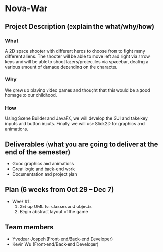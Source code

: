 # **Nova-War** 
## Project Description (explain the what/why/how)
### What
A 2D space shooter with different heros to choose from to fight many different aliens. The shooter will be able to move left and right via arrow keys and will be able to shoot lazers/projectiles via spacebar, dealing a various amount of damage depending on the character.
### Why
We grew up playing video games and thought that this would be a good homage to our childhood.
### How
Using Scene Builder and JavaFX, we will develop the GUI and take key inputs and button inputs. Finally, we will use Slick2D for graphics and animations.
## Deliverables (what you are going to deliver at the end of the semester)
- Good graphics and animations
- Great logic and back-end work
- Documentation and project plan

## Plan (6 weeks from Oct 29 – Dec 7)
- Week #1: 
  1. Set up UML for classes and objects
  2. Begin abstract layout of the game

## Team members
- Yvedear Jospeh (Front-end/Back-end Developer)
- Kevin Wu (Front-end/Back-end Developer)


